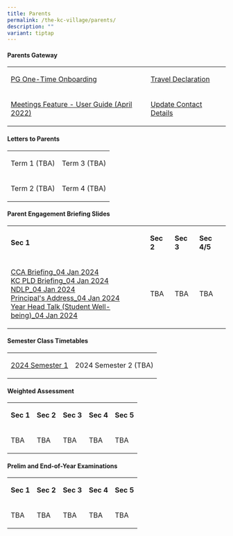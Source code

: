 ```yaml
---
title: Parents
permalink: /the-kc-village/parents/
description: ""
variant: tiptap
---
```

<h4>Parents Gateway</h4><table><tbody><tr><td rowspan="1" colspan="1"><p><a href="/files/PG%20One-Time%20Onboarding.pdf" rel="noopener noreferrer nofollow" target="_blank">PG One-Time Onboarding</a></p></td><td rowspan="1" colspan="1"><p><a href="/files/KC%20Viilage/Parents/kc%20travel%20declaration%20website.pdf" rel="noopener noreferrer nofollow" target="_blank">Travel Declaration</a></p></td></tr><tr><td rowspan="1" colspan="1"><p><a href="/files/Meetings%20Feature%20-%20User%20Guide%20April%202022.pdf" rel="noopener noreferrer nofollow" target="_blank">Meetings Feature - User Guide (April 2022)</a></p></td><td rowspan="1" colspan="1"><p><a href="/files/Update%20Contact%20Details.pdf" rel="noopener noreferrer nofollow" target="_blank">Update Contact Details</a></p></td></tr></tbody></table><h4>Letters to Parents</h4><table><tbody><tr><td rowspan="1" colspan="1"><p>Term 1 (TBA)</p></td><td rowspan="1" colspan="1"><p>Term 3 (TBA)</p></td></tr><tr><td rowspan="1" colspan="1"><p>Term 2 (TBA)</p></td><td rowspan="1" colspan="1"><p>Term 4 (TBA)</p></td></tr></tbody></table><h4>Parent Engagement Briefing Slides</h4><table><tbody><tr><td rowspan="1" colspan="1"><p><strong>Sec 1</strong></p></td><td rowspan="1" colspan="1"><p><strong>Sec 2</strong></p></td><td rowspan="1" colspan="1"><p><strong>Sec 3</strong></p></td><td rowspan="1" colspan="1"><p><strong>Sec 4/5</strong></p></td></tr><tr><td rowspan="1" colspan="1"><p><a href="/files/KC Viilage/Parents/CCA_BRIEFING_04_Jan_2024.pdf" rel="noopener noreferrer nofollow" target="_blank">CCA Briefing_04 Jan 2024</a><br><a href="/files/KC Viilage/Parents/KC_PLD_Briefing_04_Jan_2024.pdf" rel="noopener noreferrer nofollow" target="_blank">KC PLD Briefing_04 Jan 2024</a><br><a href="https://www.chijkatongconvent.moe.edu.sg/files/KC%20Experience/NDLP/KC%20PLD%20Briefing%20to%20Parents%20250123_finalp%201.pdf" rel="noopener noreferrer nofollow" target="_blank">NDLP_04 Jan 2024</a><br><a href="/files/KC Viilage/Parents/Principal_s_Address_04_Jan_2024.pdf" rel="noopener noreferrer nofollow" target="_blank">Principal's Address_04 Jan 2024</a><br><a href="/files/KC Viilage/Parents/Year_Head_talk__student_wellbeing__04_Jan_2024.pdf" rel="noopener noreferrer nofollow" target="_blank">Year Head Talk (Student Well-being)_04 Jan 2024</a></p></td><td rowspan="1" colspan="1"><p>TBA</p></td><td rowspan="1" colspan="1"><p>TBA</p></td><td rowspan="1" colspan="1"><p>TBA</p></td></tr></tbody></table><h4>Semester Class Timetables</h4><table><tbody><tr><td rowspan="1" colspan="1"><p><a href="/files/KC Viilage/Parents/TimeTables/2024_Sem_1_TT_2_Jan_1800_Class_w_PM_lessons.pdf" rel="noopener noreferrer nofollow" target="_blank">2024 Semester 1</a></p></td><td rowspan="1" colspan="1"><p>2024 Semester 2 (TBA)</p></td></tr></tbody></table><h4>Weighted Assessment</h4><table><tbody><tr><td rowspan="1" colspan="1"><p><strong>Sec 1</strong></p></td><td rowspan="1" colspan="1"><p><strong>Sec 2</strong></p></td><td rowspan="1" colspan="1"><p><strong>Sec 3</strong></p></td><td rowspan="1" colspan="1"><p><strong>Sec 4</strong></p></td><td rowspan="1" colspan="1"><p><strong>Sec 5</strong></p></td></tr><tr><td rowspan="1" colspan="1"><p>TBA</p></td><td rowspan="1" colspan="1"><p>TBA</p></td><td rowspan="1" colspan="1"><p>TBA</p></td><td rowspan="1" colspan="1"><p>TBA</p></td><td rowspan="1" colspan="1"><p>TBA</p></td></tr></tbody></table><h4>Prelim and End-of-Year Examinations</h4><table><tbody><tr><td rowspan="1" colspan="1"><p><strong>Sec 1</strong></p></td><td rowspan="1" colspan="1"><p><strong>Sec 2</strong></p></td><td rowspan="1" colspan="1"><p><strong>Sec 3</strong></p></td><td rowspan="1" colspan="1"><p><strong>Sec 4</strong></p></td><td rowspan="1" colspan="1"><p><strong>Sec 5</strong></p></td></tr><tr><td rowspan="1" colspan="1"><p>TBA</p></td><td rowspan="1" colspan="1"><p>TBA</p></td><td rowspan="1" colspan="1"><p>TBA</p></td><td rowspan="1" colspan="1"><p>TBA</p></td><td rowspan="1" colspan="1"><p>TBA</p></td></tr></tbody></table><p></p>